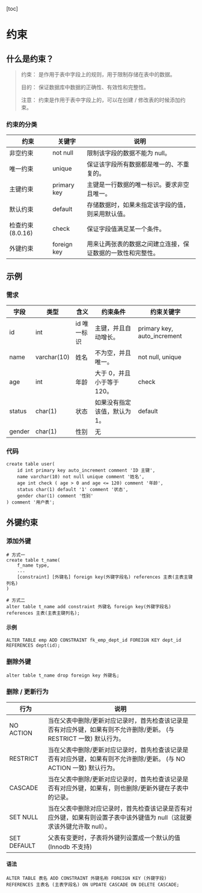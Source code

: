 [toc]

# 约束

## 什么是约束？

> 约束：
> 	是作用于表中字段上的规则，用于限制存储在表中的数据。
>
> 目的：
> 	保证数据库中数据的正确性、有效性和完整性。
>
> 注意：
> 	约束是作用于表中字段上的，可以在创建 / 修改表的时候添加约束。

### 约束的分类

| 约束             | 关键字      | 说明                                                       |
| ---------------- | ----------- | ---------------------------------------------------------- |
| 非空约束         | not null    | 限制该字段的数据不能为 null。                              |
| 唯一约束         | unique      | 保证该字段所有数据都是唯一的、不重复的。                   |
| 主键约束         | primary key | 主键是一行数据的唯一标识。要求非空且唯一。                 |
| 默认约束         | default     | 存储数据时，如果未指定该字段的值，则采用默认值。           |
| 检查约束(8.0.16) | check       | 保证字段值满足某一个条件。                                 |
| 外键约束         | foreign key | 用来让两张表的数据之间建立连接，保证数据的一致性和完整性。 |

## 示例

### 需求

| 字段   | 类型        | 含义        | 约束条件                     | 约束关键字                  |
| ------ | ----------- | ----------- | ---------------------------- | --------------------------- |
| id     | int         | id 唯一标识 | 主键，并且自动增长。         | primary key, auto_increment |
| name   | varchar(10) | 姓名        | 不为空，并且唯一。           | not null, unique            |
| age    | int         | 年龄        | 大于 0，并且小于等于 120。   | check                       |
| status | char(1)     | 状态        | 如果没有指定该值，默认为 1。 | default                     |
| gender | char(1)     | 性别        | 无                           |                             |

### 代码

```mysql
create table user(
	id int primary key auto_increment comment 'ID 主键',
    name varchar(10) not null unique comment '姓名',
    age int check ( age > 0 and age <= 120) comment '年龄',
    status char(1) default '1' comment '状态',
    gender char(1) comment '性别'
) comment '用户表';
```

## 外键约束

### 添加外键

```mysql
# 方式一
create table t_name(
	f_name type,
    ...
    [constraint] [外键名] foreign key(外键字段名) references 主表(主表主键列名)
)
```

```mysql
# 方式二
alter table t_name add constraint 外键名 foreign key(外键字段名) references 主表(主表主键列名);
```

#### 示例

```mysql
ALTER TABLE emp ADD CONSTRAINT fk_emp_dept_id FOREIGN KEY dept_id REFERENCES dept(id);
```

### 删除外键

```mysql
alter table t_name drop foreign key 外键名;
```

### 删除 / 更新行为

| **行为**    | **说明**                                                     |
| ----------- | ------------------------------------------------------------ |
| NO ACTION   | 当在父表中删除/更新对应记录时，首先检查该记录是否有对应外键，如果有则不允许删除/更新。 (与 RESTRICT 一致) 默认行为。 |
| RESTRICT    | 当在父表中删除/更新对应记录时，首先检查该记录是否有对应外键，如果有则不允许删除/更新。 (与 NO ACTION 一致) 默认行为。 |
| CASCADE     | 当在父表中删除/更新对应记录时，首先检查该记录是否有对应外键，如果有，则也删除/更新外键在子表中的记录。 |
| SET NULL    | 当在父表中删除对应记录时，首先检查该记录是否有对应外键，如果有则设置子表中该外键值为 null（这就要求该外键允许取 null）。 |
| SET DEFAULT | 父表有变更时，子表将外键列设置成一个默认的值 (Innodb 不支持) |

#### 语法

```mysql
ALTER TABLE 表名 ADD CONSTRAINT 外键名称 FOREIGN KEY (外键字段) REFERENCES 主表名 (主表字段名) ON UPDATE CASCADE ON DELETE CASCADE;
```


